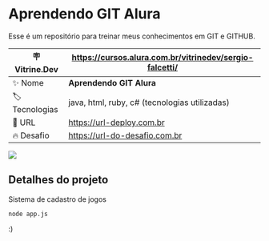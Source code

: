 # Aprendendo GIT Alura

Esse é um repositório para treinar meus conhecimentos em GIT e GITHUB.

| :placard: Vitrine.Dev |  https://cursos.alura.com.br/vitrinedev/sergio-falcetti/  |
| -------------  | --- |
| :sparkles: Nome        | **Aprendendo GIT Alura**
| :label: Tecnologias | java, html, ruby, c# (tecnologias utilizadas)
| :rocket: URL         | https://url-deploy.com.br
| :fire: Desafio     | https://url-do-desafio.com.br

<!-- Inserir imagem com a #vitrinedev ao final do link -->
![](https://via.placeholder.com/1200x500.png?#vitrinedev)

## Detalhes do projeto

Sistema de cadastro de jogos

```
node app.js
```

:)
